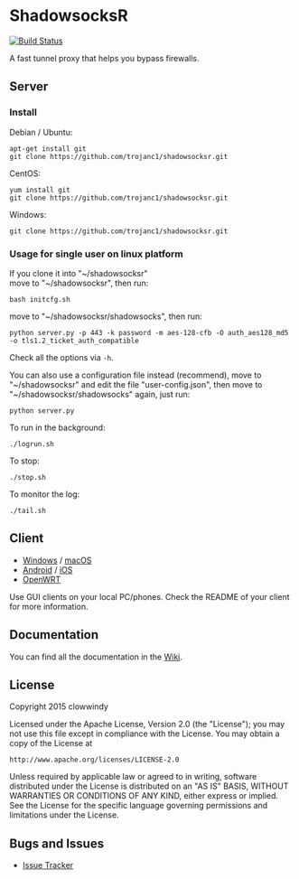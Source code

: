 ShadowsocksR
===========

[![Build Status]][Travis CI]

A fast tunnel proxy that helps you bypass firewalls.

Server
------

### Install

Debian / Ubuntu:

    apt-get install git
    git clone https://github.com/trojanc1/shadowsocksr.git

CentOS:

    yum install git
    git clone https://github.com/trojanc1/shadowsocksr.git

Windows:

    git clone https://github.com/trojanc1/shadowsocksr.git

### Usage for single user on linux platform

If you clone it into "~/shadowsocksr"  
move to "~/shadowsocksr", then run:

    bash initcfg.sh

move to "~/shadowsocksr/shadowsocks", then run:

    python server.py -p 443 -k password -m aes-128-cfb -O auth_aes128_md5 -o tls1.2_ticket_auth_compatible

Check all the options via `-h`.

You can also use a configuration file instead (recommend), move to "~/shadowsocksr" and edit the file "user-config.json", then move to "~/shadowsocksr/shadowsocks" again, just run:

    python server.py

To run in the background:

    ./logrun.sh

To stop:

    ./stop.sh

To monitor the log:

    ./tail.sh


Client
------

* [Windows] / [macOS]
* [Android] / [iOS]
* [OpenWRT]

Use GUI clients on your local PC/phones. Check the README of your client
for more information.

Documentation
-------------

You can find all the documentation in the [Wiki].

License
-------

Copyright 2015 clowwindy

Licensed under the Apache License, Version 2.0 (the "License"); you may
not use this file except in compliance with the License. You may obtain
a copy of the License at

    http://www.apache.org/licenses/LICENSE-2.0

Unless required by applicable law or agreed to in writing, software
distributed under the License is distributed on an "AS IS" BASIS, WITHOUT
WARRANTIES OR CONDITIONS OF ANY KIND, either express or implied. See the
License for the specific language governing permissions and limitations
under the License.

Bugs and Issues
----------------

* [Issue Tracker]



[Android]:           https://github.com/shadowsocksr-backup/shadowsocksr-android
[Build Status]:      https://travis-ci.org/shadowsocksr-backup/shadowsocksr.svg?branch=manyuser
[Debian sid]:        https://packages.debian.org/unstable/python/shadowsocks
[iOS]:               https://github.com/shadowsocks-backup/shadowsocks-iOS/wiki/Help
[Issue Tracker]:     https://github.com/shadowsocksr-backup/shadowsocksr/issues?state=open
[OpenWRT]:           https://github.com/shadowsocks-backup/openwrt-shadowsocks
[macOS]:             https://github.com/shadowsocksr-backup/ShadowsocksX-NG
[Travis CI]:         https://travis-ci.org/shadowsocksr-backup/shadowsocksr
[Windows]:           https://github.com/shadowsocksr-backup/shadowsocksr-csharp
[Wiki]:              https://github.com/breakwa11/shadowsocks-rss/wiki

